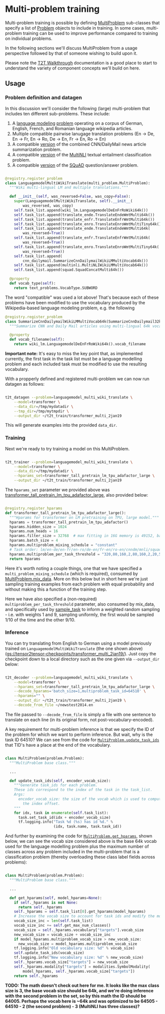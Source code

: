 # Multi-problem training

Multi-problem training is possible by defining [MultiProblem](https://github.com/tensorflow/tensor2tensor/blob/master/tensor2tensor/data_generators/multi_problem.py) sub-classes that specify a list of [Problem](https://github.com/tensorflow/tensor2tensor/blob/master/tensor2tensor/data_generators/problem.py) objects to include in training. In some cases, multi-problem training can be used to improve performance compared to training on individual problems.

In the following sections we'll discuss MultiProblem from a usage perspective followed by that of someone wishing to build upon it.

Please note the [T2T Walkthrough](https://github.com/tensorflow/tensor2tensor/blob/master/docs/walkthrough.md) documentation is a good place to start to understand the variety of component concepts we'll build on here.

## Usage

### Problem definition and datagen

In this discussion we'll consider the following (large) multi-problem that includes ten different sub-problems. These include:

1. A [language modeling](https://en.wikipedia.org/wiki/Language_model) [problem](https://github.com/tensorflow/tensor2tensor/blob/0dff89d64c3406d42717280cb9135a5ce7af793c/tensor2tensor/data_generators/wiki_lm.py#L223) operating on a corpus of German, English, French, and Romanian language wikipedia articles.
2. Multiple compatible pairwise lanugage translation problems (En -> De, En -> Fr, En -> Ro, De -> En, Fr -> En, Ro -> En)
3. A compatible [version](https://github.com/tensorflow/tensor2tensor/blob/ef12bee72270b322165d073c39a650a189de39aa/tensor2tensor/data_generators/cnn_dailymail.py#L267) of the combined CNN/DailyMail news article summarization problem.
4. A compatible [version](https://github.com/tensorflow/tensor2tensor/blob/ef12bee72270b322165d073c39a650a189de39aa/tensor2tensor/data_generators/multinli.py#L155) of the [MultiNLI](https://www.nyu.edu/projects/bowman/multinli/) textual entailment classification problem.
5. A compatible [version](https://github.com/tensorflow/tensor2tensor/blob/1de13dbebccb415d89b0658e18a57e9607bafd32/tensor2tensor/data_generators/squad.py#L126) of the [SQuAD](https://rajpurkar.github.io/SQuAD-explorer/) question/answer problem.

```python

@registry.register_problem
class LanguagemodelMultiWikiTranslate(multi_problem.MultiProblem):
  """Wiki multi-lingual LM and multiple translations."""

  def __init__(self, was_reversed=False, was_copy=False):
    super(LanguagemodelMultiWikiTranslate, self).__init__(
        was_reversed, was_copy)
    self.task_list.append(wiki_lm.LanguagemodelDeEnFrRoWiki64k())
    self.task_list.append(translate_ende.TranslateEndeWmtMulti64k())
    self.task_list.append(translate_enfr.TranslateEnfrWmtMulti64k())
    self.task_list.append(translate_enro.TranslateEnroWmtMultiTiny64k())
    self.task_list.append(translate_ende.TranslateEndeWmtMulti64k(
        was_reversed=True))
    self.task_list.append(translate_enfr.TranslateEnfrWmtMulti64k(
        was_reversed=True))
    self.task_list.append(translate_enro.TranslateEnroWmtMultiTiny64k(
        was_reversed=True))
    self.task_list.append(
        cnn_dailymail.SummarizeCnnDailymailWikiLMMultiVocab64k())
    self.task_list.append(multinli.MultiNLIWikiLMMultiVocab64k())
    self.task_list.append(squad.SquadConcatMulti64k())

  @property
  def vocab_type(self):
    return text_problems.VocabType.SUBWORD

```

The word "compatible" was used a lot above! That's because each of these problems have been modified to use the vocabulary produced by the Wikipedia-based language modeling problem, e.g. the following

```python
@registry.register_problem
class SummarizeCnnDailymailWikiLMMultiVocab64k(SummarizeCnnDailymail32k):
  """Summarize CNN and Daily Mail articles using multi-lingual 64k vocab."""

  @property
  def vocab_filename(self):
    return wiki_lm.LanguagemodelDeEnFrRoWiki64k().vocab_filename
```

**Important note:** It's easy to miss the key point that, as implemented currently, the first task in the task list must be a language modelling problem and each included task must be modified to use the resulting vocabulary.

With a propperly defined and registered multi-problem we can now run datagen as follows:

```bash

t2t_datagen --problem=languagemodel_multi_wiki_translate \
    --model=transformer \
    --data_dir=/tmp/mydatadir \
    --tmp_dir=/tmp/mytmpdir \
    --output_dir ~/t2t_train/transformer_multi_2jan19

```

This will generate examples into the provided `data_dir`.

### Training

Next we're ready to try training a model on this MultiProblem.

```bash

t2t_trainer --problem=languagemodel_multi_wiki_translate \
    --model=transformer \
    --data_dir=/tmp/mydatadir \
    --hparams_set=transformer_tall_pretrain_lm_tpu_adafactor_large \
    --output_dir ~/t2t_train/transformer_multi_2jan19

```

The `hparams_set` parameter we provided above was [transformer_tall_pretrain_lm_tpu_adafactor_large](https://github.com/tensorflow/tensor2tensor/blob/08e83030acf3ef13d15ad6eaefaa0a67fb20b59d/tensor2tensor/models/transformer.py#L1721), also provided below:

```python

@registry.register_hparams
def transformer_tall_pretrain_lm_tpu_adafactor_large():
  """Hparams for transformer on LM pretraining on TPU, large model."""
  hparams = transformer_tall_pretrain_lm_tpu_adafactor()
  hparams.hidden_size = 1024
  hparams.num_heads = 16
  hparams.filter_size = 32768  # max fitting in 16G memory is 49152, batch 2
  hparams.batch_size = 4
  hparams.multiproblem_mixing_schedule = "constant"
  # Task order: lm/en-de/en-fr/en-ro/de-en/fr-en/ro-en/cnndm/mnli/squad.
  hparams.multiproblem_per_task_threshold = "320,80,160,2,80,160,2,20,5,5"
  return hparams

```

Here it's worth noting a couple things, one that we have specified a `multi_problem_mixing_schedule` (which is required), consumed by [MultiProblem.mix_data](https://github.com/tensorflow/tensor2tensor/blob/master/tensor2tensor/data_generators/multi_problem.py#L280). More on this below but in short here we're just sampling training examples from each problem with equal probability and without making this a function of the training step.

Here we have also specified a (non-required) `multiproblem_per_task_threshold` parameter, also consumed by mix_data, and specifically used by [sample_task](https://github.com/tensorflow/tensor2tensor/blob/master/tensor2tensor/data_generators/multi_problem.py#L340) to inform a weighted random sampling - i.e. with weights 1 and 9, sampling uniformly, the first would be sampled 1/10 of the time and the other 9/10.

### Inference

You can try translating from English to German using a model previously trained on `LanguagemodelMultiWikiTranslate` (the one shown above) ([gs://tensor2tensor-checkpoints/transformer_multi_2jan19/](https://console.cloud.google.com/storage/browser/tensor2tensor-checkpoints/transformer_multi_2jan19/)). Just copy the checkpoint down to a local directory such as the one given via `--output_dir` below:

```bash

t2t_decoder --problem=languagemodel_multi_wiki_translate \
    --model=transformer \
    --hparams_set=transformer_tall_pretrain_lm_tpu_adafactor_large \
    --decode_hparams='batch_size=1,multiproblem_task_id=64510' \
    --hparams="" \
    --output_dir ~/t2t_train/transformer_multi_2jan19 \
    --decode_from_file ~/newstest2014.en

```

The file passed to `--decode_from_file` is simply a file with one sentence to translate on each line (in its original form, not post-vocabulary-encoded).

A key requirement for multi-problem inference is that we specify the ID of the problem for which we want to perform inference. But wait, why is the task ID 64510? We can see from the code for [`MultiProblem.update_task_ids`](https://github.com/tensorflow/tensor2tensor/blob/master/tensor2tensor/data_generators/multi_problem.py#L386) that TID's have a place at the end of the vocabulary.

```python

class MultiProblem(problem.Problem):
  """MultiProblem base class."""

  ...

  def update_task_ids(self, encoder_vocab_size):
    """Generate task_ids for each problem.
    These ids correspond to the index of the task in the task_list.
    Args:
      encoder_vocab_size: the size of the vocab which is used to compute
        the index offset.
    """
    for idx, task in enumerate(self.task_list):
      task.set_task_id(idx + encoder_vocab_size)
      tf.logging.info("Task %d (%s) has id %d." %
                      (idx, task.name, task.task_id))

```

And further by examining the code for [`MultiProblem.get_hparams`](https://github.com/tensorflow/tensor2tensor/blob/master/tensor2tensor/data_generators/multi_problem.py#L160), shown below, we can see the vocab size considered above is the base 64k vocab used for the language modelling problem plus the maximum number of classes across any problem included in the multi-problem that is a classification problem (thereby overloading these class label fields across problems):

```python

class MultiProblem(problem.Problem):
  """MultiProblem base class."""

  ...

  def get_hparams(self, model_hparams=None):
    if self._hparams is not None:
      return self._hparams
    self._hparams = self.task_list[0].get_hparams(model_hparams)
    # Increase the vocab size to account for task ids and modify the modality.
    vocab_size_inc = len(self.task_list)
    vocab_size_inc += self.get_max_num_classes()
    vocab_size = self._hparams.vocabulary["targets"].vocab_size
    new_vocab_size = vocab_size + vocab_size_inc
    if model_hparams.multiproblem_vocab_size > new_vocab_size:
      new_vocab_size = model_hparams.multiproblem_vocab_size
    tf.logging.info("Old vocabulary size: %d" % vocab_size)
    self.update_task_ids(vocab_size)
    tf.logging.info("New vocabulary size: %d" % new_vocab_size)
    self._hparams.vocab_size["targets"] = new_vocab_size
    self._hparams.modality["targets"] = modalities.SymbolModality(
        model_hparams, self._hparams.vocab_size["targets"])
    return self._hparams

```

**TODO: The math doesn't check out here for me. It looks like the max class size is 3, the base vocab size should be 64k, and we're doing inference with the second problem in the set, so by this math the ID should be 64005. Perhaps the vocab here is ~64k and was optimized to be 64505 - 64510 - 2 (the second problem) - 3 (MultiNLI has three classes)?**
